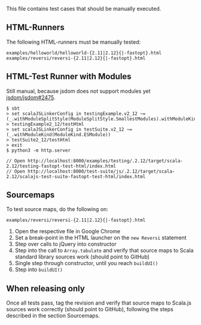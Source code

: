 This file contains test cases that should be manually executed.

## HTML-Runners

The following HTML-runners must be manually tested:

    examples/helloworld/helloworld-{2.11|2.12}{|-fastopt}.html
    examples/reversi/reversi-{2.11|2.12}{|-fastopt}.html

## HTML-Test Runner with Modules

Still manual, because jsdom does not support modules yet
[jsdom/jsdom#2475](https://github.com/jsdom/jsdom/issues/2475).

```
$ sbt
> set scalaJSLinkerConfig in testingExample.v2_12 ~= (_.withModuleSplitStyle(ModuleSplitStyle.SmallestModules).withModuleKind(ModuleKind.ESModule))
> testingExample2_12/testHtml
> set scalaJSLinkerConfig in testSuite.v2_12 ~= (_.withModuleKind(ModuleKind.ESModule))
> testSuite2_12/testHtml
> exit
$ python3 -m http.server

// Open http://localhost:8000/examples/testing/.2.12/target/scala-2.12/testing-fastopt-test-html/index.html
// Open http://localhost:8000/test-suite/js/.2.12/target/scala-2.12/scalajs-test-suite-fastopt-test-html/index.html
```

## Sourcemaps

To test source maps, do the following on:

    examples/reversi/reversi-{2.11|2.12}{|-fastopt}.html

1. Open the respective file in Google Chrome
2. Set a break-point in the HTML launcher on the `new Reversi` statement
3. Step over calls to jQuery into constructor
4. Step into the call to `Array.tabulate` and verify that source maps
   to Scala standard library sources work (should point to GitHub)
5. Single step through constructor, until you reach `buildUI()`
6. Step into `buildUI()`


## When releasing only

Once all tests pass, tag the revision and verify that source maps to
Scala.js sources work correctly (should point to GitHub), following
the steps described in the section Sourcemaps.
